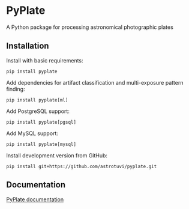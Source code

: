 PyPlate
=======

A Python package for processing astronomical photographic plates

## Installation

Install with basic requirements:

`pip install pyplate`

Add dependencies for artifact classification and multi-exposure pattern finding:

`pip install pyplate[ml]`

Add PostgreSQL support:

`pip install pyplate[pgsql]`

Add MySQL support:

`pip install pyplate[mysql]`

Install development version from GitHub:

`pip install git+https://github.com/astrotuvi/pyplate.git`

## Documentation

[PyPlate documentation](https://pyplate.readthedocs.io/)
